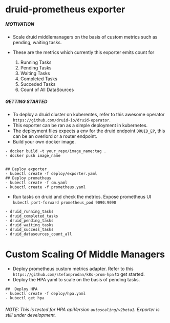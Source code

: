 # druid-prometheus exporter

##### MOTIVATION
- Scale druid middlemanagers on the basis of custom metrics such as pending, waiting tasks. 
- These are the metrics which currently this exporter emits count for

    1. Running Tasks
    2. Pending Tasks
    3. Waiting Tasks
    4. Completed Tasks
    5. Succeded Tasks
    5. Count of All DataSources

##### GETTING STARTED
 - To deploy a druid cluster on kuberentes, refer to this awesome operator ```https://github.com/druid-io/druid-operator```.
 - This exporter can be ran as a simple deployment in kubernetes. 
 - The deployment files expects a env for the druid endpoint ```DRUID_EP```, this can be an overlord or a router endpoint. 
 - Build your own docker image.

 ```
 - docker build -t your_repo/image_name:tag .
 - docker push image_name
 ```

 ```

 ## Deploy exporter
 - kubectl create -f deploy/exporter.yaml 
 ## Deploy prometheus
 - kubectl create -f cm.yaml 
 - kubectl create -f prometheus.yaml
 ```
- Run tasks on druid and check the metrics. Expose prometheus UI ```kubectl port-forward prometheus_pod 9090:9090```
```
- druid_running_tasks
- druid_completed_tasks
- druid_pending_tasks
- druid_waiting_tasks
- druid_success_tasks
- druid_datasources_count_all
```

# Custom Scaling Of Middle Managers

  - Deploy prometheus custom metrics adapter. Refer to this  ```https://github.com/stefanprodan/k8s-prom-hpa``` to get started.
  - Deploy the HPA yaml to scale on the basis of pending tasks.
 ```
 ##  Deploy HPA 
 - kubectl create -f deploy/hpa.yaml
 - kubectl get hpa
 ```
 
 ######  NOTE: This is tested for HPA apiVersion ```autoscaling/v2beta1```. Exporter is still under development.



 

